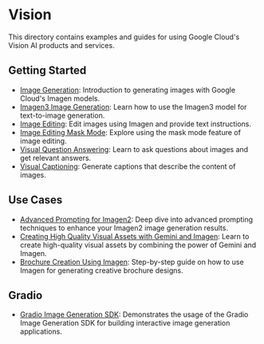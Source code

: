 # Vision

This directory contains examples and guides for using Google Cloud's Vision AI products and services.

## Getting Started

- [Image Generation](getting-started/image_generation.ipynb): Introduction to generating images with Google Cloud's Imagen models.
- [Imagen3 Image Generation](getting-started/imagen3_image_generation.ipynb): Learn how to use the Imagen3 model for text-to-image generation.
- [Image Editing](getting-started/image_editing.ipynb): Edit images using Imagen and provide text instructions.
- [Image Editing Mask Mode](getting-started/image_editing_maskmode.ipynb): Explore using the mask mode feature of image editing.
- [Visual Question Answering](getting-started/visual_question_answering.ipynb): Learn to ask questions about images and get relevant answers.
- [Visual Captioning](getting-started/visual_captioning.ipynb): Generate captions that describe the content of images.

## Use Cases

- [Advanced Prompting for Imagen2](use-cases/advanced_prompting_for_imagen2.ipynb): Deep dive into advanced prompting techniques to enhance your Imagen2 image generation results.
- [Creating High Quality Visual Assets with Gemini and Imagen](use-cases/creating_high_quality_visual_assets_with_gemini_and_imagen.ipynb): Learn to create high-quality visual assets by combining the power of Gemini and Imagen.
- [Brochure Creation Using Imagen](use-cases/brochure-creation-using-imagen/brochure_creation_using_imagen.ipynb): Step-by-step guide on how to use Imagen for generating creative brochure designs.

## Gradio

- [Gradio Image Generation SDK](gradio/gradio_image_generation_sdk.ipynb): Demonstrates the usage of the Gradio Image Generation SDK for building interactive image generation applications.

